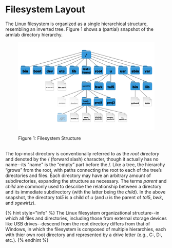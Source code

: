 # Filesystem Layout

The Linux filesystem is organized as a single hierarchical structure, resembling an inverted tree. Figure 1 shows a (partial) snapshot of the armlab directory hierarchy.

<figure><img src="../../.gitbook/assets/image (3) (1).png" alt=""><figcaption><p>Figure 1: Filesystem Structure</p></figcaption></figure>

\
The top-most directory is conventionally referred to as the _root directory_ and denoted by the / (forward slash) character, though it actually has no name--its "name" is the “empty” part before the /. Like a tree, the hierarchy “grows” from the root, with paths connecting the root to each of the tree’s directories and files. Each directory may have an arbitrary amount of subdirectories, expanding the structure as necessary. The terms _parent_ and _child_ are commonly used to describe the relationship between a directory and its immediate subdirectory (with the latter being the _child_). In the above snapshot, the directory _tal5_ is a child of _u_ (and _u_ is the parent of _tal5_, _bwk_, and _sgewirtz_).

{% hint style="info" %}
The Linux filesystem organizational structure--in which all files and directories, including those from external storage devices like USB drives--descend from the root directory differs from that of Windows, in which the filesystem is composed of multiple hierarchies, each with thier own root directory and represented by a drive letter (e.g., C:, D:, etc.).
{% endhint %}
